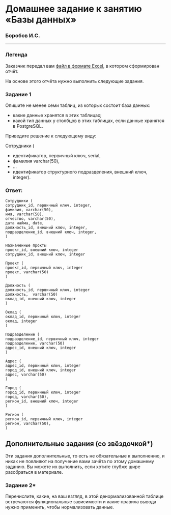 # Домашнее задание к занятию «Базы данных»

### Боробов И.С.

---
### Легенда

Заказчик передал вам [файл в формате Excel](https://github.com/netology-code/sdb-homeworks/blob/main/resources/hw-12-1.xlsx), в котором сформирован отчёт. 

На основе этого отчёта нужно выполнить следующие задания.

### Задание 1

Опишите не менее семи таблиц, из которых состоит база данных:

- какие данные хранятся в этих таблицах;
- какой тип данных у столбцов в этих таблицах, если данные хранятся в PostgreSQL.

Приведите решение к следующему виду:

Сотрудники (

- идентификатор, первичный ключ, serial,
- фамилия varchar(50),
- ...
- идентификатор структурного подразделения, внешний ключ, integer).

### Ответ:
```
Сотрудники (
сотрудник_id, первичный ключ, integer,
фамилия, varchar(50),
имя, varchar(50),
отчество, varchar(50),
дата найма, date,
должность_id, внешний ключ, integer,
подразделение_id, внешний ключ, integer,
)

Назначенные прокты
проект_id, внешний ключ, integer
сотрудник_id, внешний ключ, integer

Проект (
проект_id, первичный ключ, integer
проект, varchar(50)
)

Должность (
должность_id, первичный ключ, integer
должность,  varchar(50)
оклад_id, внешний ключ, integer
)

Оклад (
оклад_id, первичный ключ, integer
оклад, integer
)

Подразделение (
подразделение_id, первичный ключ, integer
подразделение, varchar(50)
адрес_id, внешний ключ, integer
)

Адрес (
адрес_id, первичный ключ, integer
город_id, внешний ключ, integer
адрес, varchar(50)
)

Город (
город_id, первичный ключ, integer
город, varchar(50),
регион_id, внешний ключ, integer
)

Регион (
регион_id, первичный ключ, integer
регион, varchar(50),
)
```

## Дополнительные задания (со звёздочкой*)
Эти задания дополнительные, то есть не обязательные к выполнению, и никак не повлияют на получение вами зачёта по этому домашнему заданию. Вы можете их выполнить, если хотите глубже шире разобраться в материале.


### Задание 2*

Перечислите, какие, на ваш взгляд, в этой денормализованной таблице встречаются функциональные зависимости и какие правила вывода нужно применить, чтобы нормализовать данные.
